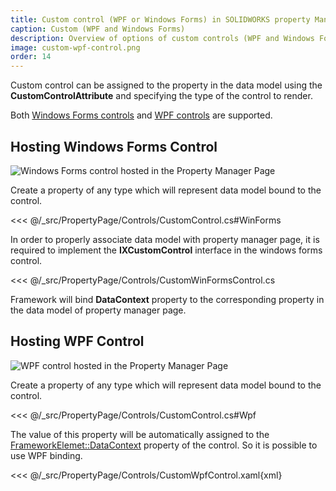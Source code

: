 ```yaml
---
title: Custom control (WPF or Windows Forms) in SOLIDWORKS property Manager Page
caption: Custom (WPF and Windows Forms)
description: Overview of options of custom controls (WPF and Windows Forms)
image: custom-wpf-control.png
order: 14
---
```

Custom control can be assigned to the property in the data model using the **CustomControlAttribute** and specifying the type of the control to render.

Both [Windows Forms controls](https://docs.microsoft.com/en-us/dotnet/api/system.windows.forms.usercontrol) and [WPF controls](https://docs.microsoft.com/en-us/dotnet/api/system.windows.controls.usercontrol) are supported.

## Hosting Windows Forms Control

![Windows Forms control hosted in the Property Manager Page](custom-winforms-control.png)

Create a property of any type which will represent data model bound to the control.

<<< @/_src/PropertyPage/Controls/CustomControl.cs#WinForms

In order to properly associate data model with property manager page, it is required to implement the **IXCustomControl** interface in the windows forms control.

<<< @/_src/PropertyPage/Controls/CustomWinFormsControl.cs

Framework will bind **DataContext** property to the corresponding property in the data model of property manager page.

## Hosting WPF Control

![WPF control hosted in the Property Manager Page](custom-wpf-control.png)

Create a property of any type which will represent data model bound to the control.

<<< @/_src/PropertyPage/Controls/CustomControl.cs#Wpf

The value of this property will be automatically assigned to the [FrameworkElemet::DataContext](https://docs.microsoft.com/en-us/dotnet/api/system.windows.frameworkelement.datacontext) property of the control. So it is possible to use WPF binding.

<<< @/_src/PropertyPage/Controls/CustomWpfControl.xaml{xml}